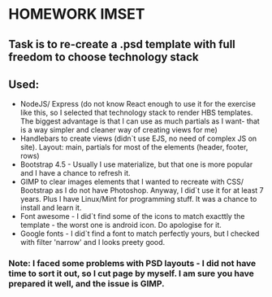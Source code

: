 # HOMEWORK IMSET

## Task is to re-create a .psd template with full freedom to choose technology stack

## Used:

- NodeJS/ Express (do not know React enough to use it for the exercise like this, so I selected that technology stack to render HBS templates. The biggest advantage is that I can use as much partials as I want- that is a way simpler and cleaner way of creating views for me)
- Handlebars to create views (didn`t use EJS, no need of complex JS on site). Layout: main, partials for most of the elements (header, footer, rows)
- Bootstrap 4.5 - Usually I use materialize, but that one is more popular and I have a chance to refresh it.
- GIMP to clear images elements that I wanted to recreate with CSS/ Bootstrap as I do not have Photoshop. Anyway, I did`t use it for at least 7 years. Plus I have Linux/Mint for programming stuff. It was a chance to install and learn it.
- Font awesome - I did`t find some of the icons to match exacttly the template - the worst one is android icon. Do apologise for it.
- Google fonts - I did`t find a font to match perfectly yours, but I checked with filter 'narrow' and I looks preety good.

### Note: I faced some problems with PSD layouts - I did not have time to sort it out, so I cut page by myself. I am sure you have prepared it well, and the issue is GIMP.

